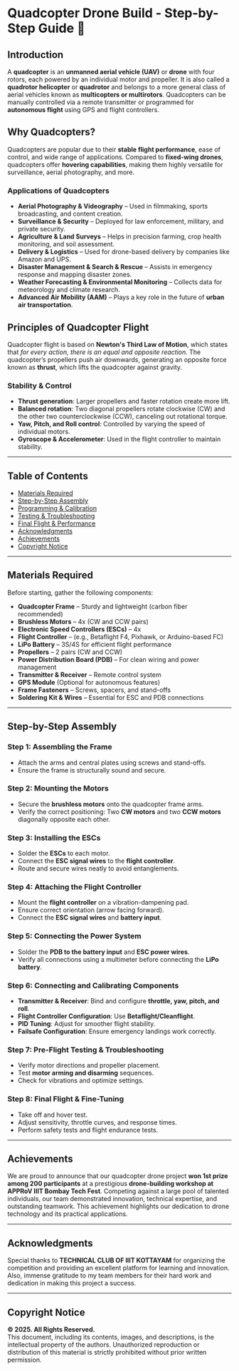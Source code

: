 # Quadcopter Drone Build - Step-by-Step Guide 🛁

## Introduction

A **quadcopter** is an **unmanned aerial vehicle (UAV)** or **drone** with four rotors, each powered by an individual motor and propeller. It is also called a **quadrotor helicopter** or **quadrotor** and belongs to a more general class of aerial vehicles known as **multicopters or multirotors**. Quadcopters can be manually controlled via a remote transmitter or programmed for **autonomous flight** using GPS and flight controllers.

## Why Quadcopters?

Quadcopters are popular due to their **stable flight performance**, ease of control, and wide range of applications. Compared to **fixed-wing drones**, quadcopters offer **hovering capabilities**, making them highly versatile for surveillance, aerial photography, and more.

### Applications of Quadcopters

- **Aerial Photography & Videography** – Used in filmmaking, sports broadcasting, and content creation.
- **Surveillance & Security** – Deployed for law enforcement, military, and private security.
- **Agriculture & Land Surveys** – Helps in precision farming, crop health monitoring, and soil assessment.
- **Delivery & Logistics** – Used for drone-based delivery by companies like Amazon and UPS.
- **Disaster Management & Search & Rescue** – Assists in emergency response and mapping disaster zones.
- **Weather Forecasting & Environmental Monitoring** – Collects data for meteorology and climate research.
- **Advanced Air Mobility (AAM)** – Plays a key role in the future of **urban air transportation**.

## Principles of Quadcopter Flight

Quadcopter flight is based on **Newton's Third Law of Motion**, which states that *for every action, there is an equal and opposite reaction*. The quadcopter’s propellers push air downwards, generating an opposite force known as **thrust**, which lifts the quadcopter against gravity.

### Stability & Control

- **Thrust generation**: Larger propellers and faster rotation create more lift.
- **Balanced rotation**: Two diagonal propellers rotate clockwise (CW) and the other two counterclockwise (CCW), canceling out rotational torque.
- **Yaw, Pitch, and Roll control**: Controlled by varying the speed of individual motors.
- **Gyroscope & Accelerometer**: Used in the flight controller to maintain stability.

---

## Table of Contents

- [Materials Required](#materials-required)
- [Step-by-Step Assembly](#step-by-step-assembly)
- [Programming & Calibration](#programming--calibration)
- [Testing & Troubleshooting](#testing--troubleshooting)
- [Final Flight & Performance](#final-flight--performance)
- [Acknowledgments](#acknowledgments)
- [Achievements](#achievements)
- [Copyright Notice](#copyright-notice)

---

## Materials Required

Before starting, gather the following components:

- **Quadcopter Frame** – Sturdy and lightweight (carbon fiber recommended)
- **Brushless Motors** – 4x (CW and CCW pairs)
- **Electronic Speed Controllers (ESCs)** – 4x
- **Flight Controller** – (e.g., Betaflight F4, Pixhawk, or Arduino-based FC)
- **LiPo Battery** – 3S/4S for efficient flight performance
- **Propellers** – 2 pairs (CW and CCW)
- **Power Distribution Board (PDB)** – For clean wiring and power management
- **Transmitter & Receiver** – Remote control system
- **GPS Module** (Optional for autonomous features)
- **Frame Fasteners** – Screws, spacers, and stand-offs
- **Soldering Kit & Wires** – Essential for ESC and PDB connections

---

## Step-by-Step Assembly

### Step 1: Assembling the Frame

- Attach the arms and central plates using screws and stand-offs.
- Ensure the frame is structurally sound and secure.

### Step 2: Mounting the Motors

- Secure the **brushless motors** onto the quadcopter frame arms.
- Verify the correct positioning: Two **CW motors** and two **CCW motors** diagonally opposite each other.

### Step 3: Installing the ESCs

- Solder the **ESCs** to each motor.
- Connect the **ESC signal wires** to the **flight controller**.
- Route and secure wires neatly to avoid entanglements.

### Step 4: Attaching the Flight Controller

- Mount the **flight controller** on a vibration-dampening pad.
- Ensure correct orientation (arrow facing forward).
- Connect the **ESC signal wires** and **battery input**.

### Step 5: Connecting the Power System

- Solder the **PDB to the battery input** and **ESC power wires**.
- Verify all connections using a multimeter before connecting the **LiPo battery**.

### Step 6: Connecting and Calibrating Components

- **Transmitter & Receiver**: Bind and configure **throttle, yaw, pitch, and roll**.
- **Flight Controller Configuration**: Use **Betaflight/Cleanflight**.
- **PID Tuning**: Adjust for smoother flight stability.
- **Failsafe Configuration**: Ensure emergency landings work correctly.

### Step 7: Pre-Flight Testing & Troubleshooting

- Verify motor directions and propeller placement.
- Test **motor arming and disarming** sequences.
- Check for vibrations and optimize settings.

### Step 8: Final Flight & Fine-Tuning

- Take off and hover test.
- Adjust sensitivity, throttle curves, and response times.
- Perform safety tests and flight endurance tests.

---

## Achievements

We are proud to announce that our quadcopter drone project **won 1st prize among 200 participants** at a prestigious **drone-building workshop at APPRoV IIIT Bombay Tech Fest**. Competing against a large pool of talented individuals, our team demonstrated innovation, technical expertise, and outstanding teamwork. This achievement highlights our dedication to drone technology and its practical applications.

---

## Acknowledgments

Special thanks to **TECHNICAL CLUB OF IIIT KOTTAYAM** for organizing the competition and providing an excellent platform for learning and innovation. Also, immense gratitude to my team members for their hard work and dedication in making this project a success.

---

## Copyright Notice

**© 2025. All Rights Reserved.**  
This document, including its contents, images, and descriptions, is the intellectual property of the authors. Unauthorized reproduction or distribution of this material is strictly prohibited without prior written permission.

